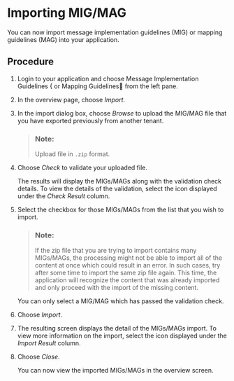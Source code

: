 <!-- loio7139aadbf374431aa626a4003c94c72e -->

<link rel="stylesheet" type="text/css" href="../css/sap-icons.css"/>

# Importing MIG/MAG

You can now import message implementation guidelines \(MIG\) or mapping guidelines \(MAG\) into your application.



<a name="loio7139aadbf374431aa626a4003c94c72e__section_ykz_zgd_4tb"/>

## Procedure

1.  Login to your application and choose Message Implementation Guidelines <span class="SAP-icons"></span> or Mapping Guidelines:open_book: from the left pane.

2.  In the overview page, choose *Import*.
3.  In the import dialog box, choose *Browse* to upload the MIG/MAG file that you have exported previously from another tenant.

    > ### Note:  
    > Upload file in `.zip` format.

4.  Choose *Check* to validate your uploaded file.

    The results will display the MIGs/MAGs along with the validation check details. To view the details of the validation, select the icon displayed under the *Check Result* column.

5.  Select the checkbox for those MIGs/MAGs from the list that you wish to import.

    > ### Note:  
    > If the zip file that you are trying to import contains many MIGs/MAGs, the processing might not be able to import all of the content at once which could result in an error. In such cases, try after some time to import the same zip file again. This time, the application will recognize the content that was already imported and only proceed with the import of the missing content.

    You can only select a MIG/MAG which has passed the validation check.

6.  Choose *Import*.
7.  The resulting screen displays the detail of the MIGs/MAGs import. To view more information on the import, select the icon displayed under the *Import Result* column.
8.  Choose *Close*.

    You can now view the imported MIGs/MAGs in the overview screen.


